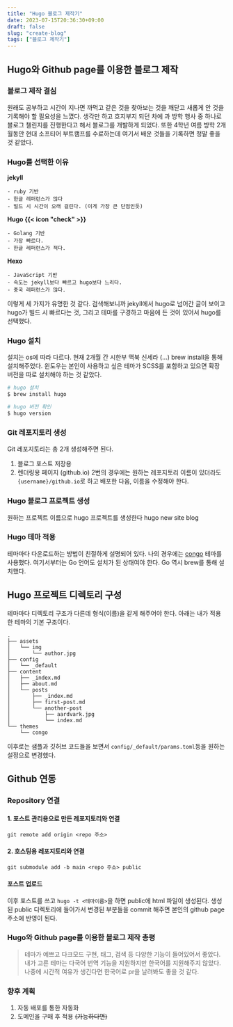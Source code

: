 ```yaml
---
title: "Hugo 블로그 제작기"
date: 2023-07-15T20:36:30+09:00
draft: false
slug: "create-blog"
tags: ["블로그 제작기"]
---
```


## Hugo와 Github page를 이용한 블로그 제작

### 블로그 제작 결심

원래도 공부하고 시간이 지나면 까먹고 같은 것을 찾아보는 것을 깨닫고 새롭게 안 것을 기록해야 할 필요성을 느꼈다. 생각만 하고 흐지부지 되던 차에 과 방학 행사 중 하나로 블로그 챌린지를 진행한다고 해서 블로그를 개발하게 되었다. 또한 4학년 여름 방학 2개월동안 현대 소프티어 부트캠프를 수료하는데 여기서 배운 것들을 기록하면 정말 좋을 것 같았다.

### Hugo를 선택한 이유

**jekyll**

```
- ruby 기반
- 한글 레퍼런스가 많다
- 빌드 시 시간이 오래 걸린다. (이게 가장 큰 단점인듯)
```

**Hugo {{< icon "check" >}}**

```
- Golang 기반
- 가장 빠르다.
- 한글 레퍼런스가 적다.
```

**Hexo**

```
- JavaScript 기반
- 속도는 jekyll보다 빠르고 hugo보다 느리다.
- 중국 레퍼런스가 많다.
```

이렇게 세 가지가 유명한 것 같다. 검색해보니까 jekyll에서 hugo로 넘어간 글이 보이고 hugo가 빌드 시 빠르다는 것, 그리고 테마를 구경하고 마음에 든 것이 있어서 hugo를 선택했다.

### Hugo 설치

설치는 os에 따라 다르다.
현재 2개월 간 시한부 맥북 신세라 (...) brew install을 통해 설치해주었다.
윈도우는 본인이 사용하고 싶은 테마가 SCSS를 포함하고 있으면 확장 버전을 따로 설치해야 하는 것 같았다.

```bash
# hugo 설치
$ brew install hugo

# hugo 버전 확인
$ hugo version
```

### Git 레포지토리 생성

Git 레포지토리는 총 2개 생성해주면 된다.

1. 블로그 포스트 저장용
2. 렌더링용 페이지 (github.io)
   2번의 경우에는 원하는 레포지토리 이름이 있더라도 `{username}/github.io`로 하고 배포한 다음, 이름을 수정해야 한다.

### Hugo 블로그 프로젝트 생성

원하는 프로젝트 이름으로 hugo 프로젝트를 생성한다
hugo new site blog

### Hugo 테마 적용

테마마다 다운로드하는 방법이 친절하게 설명되어 있다. 나의 경우에는 [congo](https://github.com/jpanther/congo) 테마를 사용했다. 여기서부터는 Go 언어도 설치가 된 상태여야 한다. Go 역시 brew를 통해 설치했다.

## Hugo 프로젝트 디렉토리 구성

테마마다 디렉토리 구조가 다른데 형식(이름)을 같게 해주어야 한다. 아래는 내가 적용한 테마의 기본 구조이다.

```
.
├── assets
│   └── img
│       └── author.jpg
├── config
│   └── _default
├── content
│   ├── _index.md
│   ├── about.md
│   └── posts
│       ├── _index.md
│       ├── first-post.md
│       └── another-post
│           ├── aardvark.jpg
│           └── index.md
└── themes
    └── congo
```

이후로는 샘플과 깃허브 코드들을 보면서 `config/_default/params.toml`등을 원하는 설정으로 변경했다.

## Github 연동

### Repository 연결

#### 1. 포스트 관리용으로 만든 레포지토리와 연결

`git remote add origin <repo 주소>`

#### 2. 호스팅용 레포지토리와 연결

`git submodule add -b main <repo 주소> public `

#### 포스트 업로드

이후 포스트를 쓰고 `hugo -t <테마이름>`을 하면 public에 html 파일이 생성된다. 생성된 public 디렉토리에 들어가서 변경된 부분들을 commit 해주면 본인의 github page 주소에 반영이 된다.

### Hugo와 Github page를 이용한 블로그 제작 총평

> 테마가 예쁘고 다크모드 구현, 태그, 검색 등 다양한 기능이 들어있어서 좋았다.  
> 내가 고른 테마는 다국어 번역 기능을 지원하지만 한국어를 지원해주지 않았다. 나중에 시간적 여유가 생긴다면 한국어로 pr을 날려봐도 좋을 것 같다.

### 향후 계획

1. 자동 배포를 통한 자동화
2. 도메인을 구매 후 적용 ~~(가능하다면)~~
